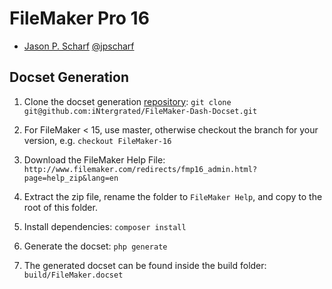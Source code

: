 FileMaker Pro 16
=======================

* [Jason P. Scharf](https://github.com/iNtergrated/) [@jpscharf](https://twitter.com/jpscharf)

## Docset Generation ##

1. Clone the docset generation [repository](git@github.com:iNtergrated/FileMaker-Dash-Docset.git): ````git clone git@github.com:iNtergrated/FileMaker-Dash-Docset.git````

2. For FileMaker < 15, use master, otherwise checkout the branch for your version, e.g. `checkout FileMaker-16`
3. Download the FileMaker Help File: `http://www.filemaker.com/redirects/fmp16_admin.html?page=help_zip&lang=en`
4. Extract the zip file, rename the folder to `FileMaker Help`, and copy to the root of this folder.
5. Install dependencies: ````composer install````
6. Generate the docset: ````php generate````
7. The generated docset can be found inside the build folder: ````build/FileMaker.docset````

